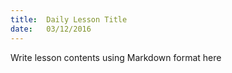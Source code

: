 ```yaml
---
title:  Daily Lesson Title
date:   03/12/2016
---
```


Write lesson contents using Markdown format here